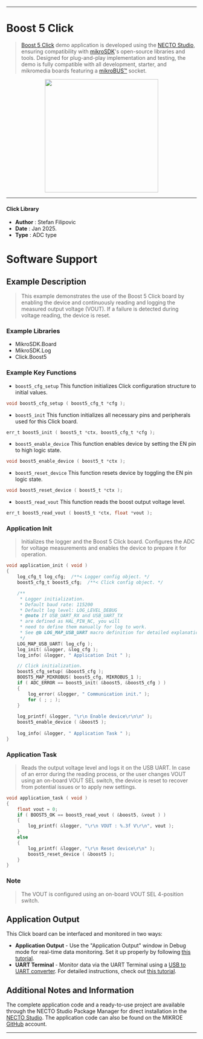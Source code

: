 
---
# Boost 5 Click

> [Boost 5 Click](https://www.mikroe.com/?pid_product=MIKROE-6549) demo application is developed using
the [NECTO Studio](https://www.mikroe.com/necto), ensuring compatibility with [mikroSDK](https://www.mikroe.com/mikrosdk)'s
open-source libraries and tools. Designed for plug-and-play implementation and testing, the demo is fully compatible with
all development, starter, and mikromedia boards featuring a [mikroBUS&trade;](https://www.mikroe.com/mikrobus) socket.

<p align="center">
  <img src="https://www.mikroe.com/?pid_product=MIKROE-6549&image=1" height=300px>
</p>

---

#### Click Library

- **Author**        : Stefan Filipovic
- **Date**          : Jan 2025.
- **Type**          : ADC type

# Software Support

## Example Description

> This example demonstrates the use of the Boost 5 Click board by enabling the device
and continuously reading and logging the measured output voltage (VOUT).
If a failure is detected during voltage reading, the device is reset.

### Example Libraries

- MikroSDK.Board
- MikroSDK.Log
- Click.Boost5

### Example Key Functions

- `boost5_cfg_setup` This function initializes Click configuration structure to initial values.
```c
void boost5_cfg_setup ( boost5_cfg_t *cfg );
```

- `boost5_init` This function initializes all necessary pins and peripherals used for this Click board.
```c
err_t boost5_init ( boost5_t *ctx, boost5_cfg_t *cfg );
```

- `boost5_enable_device` This function enables device by setting the EN pin to high logic state.
```c
void boost5_enable_device ( boost5_t *ctx );
```

- `boost5_reset_device` This function resets device by toggling the EN pin logic state.
```c
void boost5_reset_device ( boost5_t *ctx );
```

- `boost5_read_vout` This function reads the boost output voltage level.
```c
err_t boost5_read_vout ( boost5_t *ctx, float *vout );
```

### Application Init

> Initializes the logger and the Boost 5 Click board. Configures the ADC for voltage measurements and enables the device to prepare it for operation.

```c
void application_init ( void )
{
    log_cfg_t log_cfg;  /**< Logger config object. */
    boost5_cfg_t boost5_cfg;  /**< Click config object. */

    /** 
     * Logger initialization.
     * Default baud rate: 115200
     * Default log level: LOG_LEVEL_DEBUG
     * @note If USB_UART_RX and USB_UART_TX 
     * are defined as HAL_PIN_NC, you will 
     * need to define them manually for log to work. 
     * See @b LOG_MAP_USB_UART macro definition for detailed explanation.
     */
    LOG_MAP_USB_UART( log_cfg );
    log_init( &logger, &log_cfg );
    log_info( &logger, " Application Init " );

    // Click initialization.
    boost5_cfg_setup( &boost5_cfg );
    BOOST5_MAP_MIKROBUS( boost5_cfg, MIKROBUS_1 );
    if ( ADC_ERROR == boost5_init( &boost5, &boost5_cfg ) )
    {
        log_error( &logger, " Communication init." );
        for ( ; ; );
    }
    
    log_printf( &logger, "\r\n Enable device\r\n\n" );
    boost5_enable_device ( &boost5 );
    
    log_info( &logger, " Application Task " );
}
```

### Application Task

> Reads the output voltage level and logs it on the USB UART. In case of an error during
the reading process, or the user changes VOUT using an on-board VOUT SEL switch,
the device is reset to recover from potential issues or to apply new settings.

```c
void application_task ( void )
{
    float vout = 0;
    if ( BOOST5_OK == boost5_read_vout ( &boost5, &vout ) ) 
    {
        log_printf( &logger, "\r\n VOUT : %.3f V\r\n", vout );
    }
    else
    {
        log_printf( &logger, "\r\n Reset device\r\n" );
        boost5_reset_device ( &boost5 );
    }
}
```

### Note

> The VOUT is configured using an on-board VOUT SEL 4-position switch.

## Application Output

This Click board can be interfaced and monitored in two ways:
- **Application Output** - Use the "Application Output" window in Debug mode for real-time data monitoring.
Set it up properly by following [this tutorial](https://www.youtube.com/watch?v=ta5yyk1Woy4).
- **UART Terminal** - Monitor data via the UART Terminal using
a [USB to UART converter](https://www.mikroe.com/click/interface/usb?interface*=uart,uart). For detailed instructions,
check out [this tutorial](https://help.mikroe.com/necto/v2/Getting%20Started/Tools/UARTTerminalTool).

## Additional Notes and Information

The complete application code and a ready-to-use project are available through the NECTO Studio Package Manager for 
direct installation in the [NECTO Studio](https://www.mikroe.com/necto). The application code can also be found on
the MIKROE [GitHub](https://github.com/MikroElektronika/mikrosdk_click_v2) account.

---
